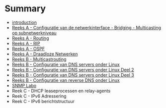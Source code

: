# Summary

* [introduction](README.md)
* [Reeks A - Configuratie van de netwerkinterface - Bridging - Multicasting op subnetwerkniveau](reeks_a_-_configuratie_van_de_netwerkinterface_-_bridging_-_multicasting_op_subnetwerkniveau.md)
* [Reeks A - Routing](reeks_a_-_routing.md)
* [Reeks A - RIP](reeks_a_-_rip.md)
* [Reeks A - OSPF](reeks_a_-_ospf.md)
* [Reeks A - Draadloze Netwerken](reeks_a_-_draadloze_netwerken.md)
* [Reeks B - Multicastrouting](reeks_b_-_multicastrouting.md)
* [Reeks B - Configuratie van DNS servers onder Linux](reeks_b_-_configuratie_van_dns_servers_onder_linux.md)
* [Reeks B - Configuratie van DNS servers onder Linux Deel 2](reeks_b_-_configuratie_van_dns_servers_onder_linux_deel_2.md)
* [Reeks B - Configuratie van DNS servers onder Linux Deel 3](reeks_b_-_configuratie_van_dns_servers_onder_linux_deel_3.md)
* [Reeks B - Configuratie van reverse DNS onder Linux](reeks_b_-_configuratie_van_reverse_dns_onder_linux.md)
* [SNMP Labo](snmp_labo.md)
* Reek C - DHCP leaseprocessen en relay-agents
* Reek C - IPv6 Adressering
* Reek C - IPv6 berichtstructuur

